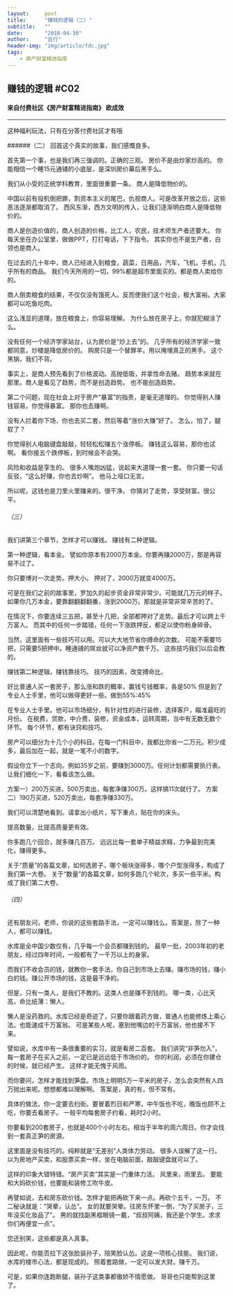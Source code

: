 ```yaml
---
layout:     post
title:      "赚钱的逻辑（二）"
subtitle:   ""
date:       "2018-04-30"
author:     "且行"
header-img: "img/article/fdc.jpg"
tags:
    - 房产财富精进指南
---
```


## 赚钱的逻辑 #C02
#### 来自付费社区《房产财富精进指南》 欧成效

-------

这种福利玩法，只有在分答付费社区才有哦

######（二）
回首这个真实的故事，我们感慨良多。

首先第一个事，也是我们再三强调的。正确的三观。 房价不是由炒家炒高的。 你能相信一个睡15元通铺的小底层，是深圳房价幕后黑手么。

我们从小受的正统学科教育，里面很重要一条。 商人是降低物价的。

中国以前有投机倒把罪，割资本主义的尾巴，仇视商人。可是改革开放之后，这些恶法逐渐都取消了。 西风东渐，西方文明的传入，让我们逐渐明白商人是降低物价的。

商人是创造价值的，商人创造的价格，比工人，农民，技术师生产者还要大。 你每天坐在办公室里，做做PPT，打打电话，下下指令。 其实你也不是生产者，白领也是商人。

在过去的几十年中，商人已经进入到粮食，蔬菜，日用品，汽车，飞机，手机，几乎所有的商品。 我们今天所用的一切，99%都是超市里面买的。都是商人卖给你的。

商人倒卖粮食的结果，不仅仅没有饿死人。反而使我们这个社会，极大富裕。大家都可以吃鱼吃肉。

这么浅显的道理，放在粮食上，你容易理解。 为什么放在房子上，你就犯糊涂了么。

没有任何一个经济学家站台，认为房价是“炒上去”的。 几乎所有的经济学家一致都同意，炒楼是降低房价的。
购房只是一个替罪羊。用以掩埋真正的黑手。 这个黑锅，我们不背。

事实上，是商人预先看到了价格波动。高抛低吸，并拿性命去赌。 趋势本来就在那里。商人是看见了趋势，而不是创造趋势。 也不能创造趋势。

第二个问题，现在社会上对于房产“暴富”的指责，是毫无道理的。 你觉得别人赚钱容易，你觉得暴富。 那你也去赚啊。

没有人拦着你下场，你也去买二套，然后等着“涨价大赚”好了。 怎么，怕了，腿软了？

你觉得别人电脑键盘敲敲，轻轻松松赚五个涨停板。 赚钱这么容易，那你也试啊。 看你接五个跌停板，到时候会不会哭。

风险和收益是孪生的。 很多人嘴炮凶猛，说起来大道理一套一套。 你只要一句话反驳，“这么好赚，你也去炒啊”。 他马上哑口无言。

所以呢，这钱也是刀里火里赚来的。很干净。 你猜对了走势，享受财富。很公平。


###### （三）
我们讲第三个章节，怎样才可以赚钱。 赚钱有二种逻辑。

第一种逻辑，看本金。 譬如你原本有2000万本金。你要再赚2000万，那是再容易不过了。

你只要博对一次走势。押大小。 押对了，2000万就变4000万。

可是在我们之前的故事里，罗加久的起步资金非常非常少。可能就几万元的样子。 如果你几万本金，要靠翻翻翻翻番，涨到2000万。那就是非常非常辛苦的了。

在情况下，你要连续三五把，甚至十几把，全部都押对了走势。最后才可以跨上千万富人。 而其中的任何一步踏错，任何一下涨跌押反，都足以使你粉身碎骨。

当然，这里面有一些技巧可以用。可以大大地节省你搏命的次数。 可能不需要15把，只需要5把押中。睡通铺的屌丝就可以净资产数千万。 这些技巧我们以后会教的。

赚钱第二种逻辑，赚钱靠技巧。 技巧的因素，改变搏命比。

好比普通人买一套房子，那么涨和跌的概率，赢钱亏钱概率，各是50% 但是到了专业人士手里，他可以做得更好一些。做到55%:45%

在专业人士手里。他可以市场细分，有针对性的进行装修，选择客户，瞄准最旺的月份。 在税费，贷款，中介费，装修，资金成本，运转周期，当中有无数无数个环节。 每个环节，都有诀窍和技巧。

房产可以细分为十几个小的科目。在每一门科目中，我都比你省一二万元。积少成多，最后加在一起，就是一笔不小的数字。

假设你立下一个志向。例如35岁之前，要赚到3000万。任何计划都需要执行表。让我们细化一下，看看该怎么做。

方案一）200万买进，500万卖出，每套净赚300万。这样搞11次就行了。
方案二）190万买进，520万卖出，每套净赚330万。

我们可以清楚地看到。请拿出小纸片，写下重点，贴在你的床头。

提高数量，比提高质量更有效。

你多跑几个回合，就多赚几百万。 远远比每一套单子精益求精，力争最到完美化，赚得更多。

关于“质量”的各篇文章，如何选房子，哪个板块涨得多，哪个户型涨得多，构成了我们第一大卷。 关于“数量”的各篇文章，如何多跑几个轮次，多买一些平米。构成了我们第二大卷。


###### （四）
还有朋友问，老师，你说的这些套路手法，一定可以赚钱么。答案是，除了一种人，都可以赚钱。

水库是全中国少数仅有，几乎每一个会员都赚到钱的。 最早一批，2003年初的老朋友，经过四年时间，一般都有了一千万以上的身家。

而我们不收会员的钱，就教你一套手法，你自己到市场上去赚。赚市场的钱，赚小白的钱。赚公开市场的钱，这是最干净的。

但是，只有一类人，是我们不教的。这类人也是赚不到钱的。 哪一类，心比天高，命比纸薄：懒人。

懒人是没药救的。水库已经是奇迹了，只要你跟着药方做，普通人也能修炼上乘心法。也能速成千万富翁。 可是某些人呢，塞到他嘴边的千万富翁，他也接不下来。

譬如说，水库中有一条很重要的实习，就是看房二百套。 我们讲究“非笋勿入”，每一套房子在买入之前，一定已是远远低于市场价的。 你的利润，必须在你建仓的时候，就已经产生。 这样才能无愧于风雨。

而你要问，怎样才能找到笋盘。市场上明明5万一平米的房子，怎么会突然有人四万抛出来呢。想想都难以理解啊。 答案是，真的有，但不常有。

具体的做法，你一定要去扫街。要冒着烈日和严寒，中午饭也不吃，晚饭也顾不上吃，你要去看房子。 一般平均每套房子约看，耗时2小时。

你要看到200套房子，也就是400个小时左右。相当于半年的周六周日。你才会找到一套真正笋的房源。

这里面是没有技巧的。纯粹就是“无差别”人类体力劳动。 很多人误解了这一行。以为房地产买卖，和股票买卖一样，坐在电脑前面，敲敲键盘就可以了。

这样的印象大错特错。“房产买卖”其实是一门重体力活。 风里来，雨里去。 要能和大妈砍价钱，也要能和装修工吹牛皮。

再譬如说，去和房东砍价钱。怎样才能把再砍下来一点。再砍个五千，一万。 不二秘诀就是：“哭晕，认怂”。
女的就要哭晕。往房东怀里一倒，“为了买房子，三年没买化妆品了”。 男的就找副黑框眼镜一戴，“叔叔阿姨，我还是个学生。求求你们再便宜一点”。

您还别笑，这些都是真人真事。

因此呢，你能否拉下这张脸装孙子，陪笑脸认怂。这是一项核心技能。 我们说，水库的楼市心法，都是现成的。 照着套路做，一定可以发大财。赚千万。

可是，如果你连跑断腿，装孙子这类事都傲娇不情愿做。 哥哥也只能帮到这里了。




